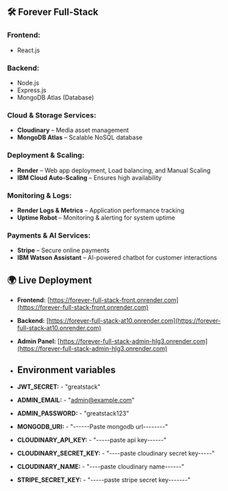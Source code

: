 ## 🛠 Forever Full-Stack
### **Frontend:**  
- React.js   

### **Backend:**  
- Node.js  
- Express.js  
- MongoDB Atlas (Database)
  
### **Cloud & Storage Services:**  
- **Cloudinary** – Media asset management  
- **MongoDB Atlas** – Scalable NoSQL database  

### **Deployment & Scaling:**  
- **Render** – Web app deployment, Load balancing, and Manual Scaling  
- **IBM Cloud Auto-Scaling** – Ensures high availability  

### **Monitoring & Logs:**  
- **Render Logs & Metrics** – Application performance tracking  
- **Uptime Robot** – Monitoring & alerting for system uptime  

### **Payments & AI Services:**  
- **Stripe** – Secure online payments  
- **IBM Watson Assistant** – AI-powered chatbot for customer interactions

## 🌍 Live Deployment  
- **Frontend:** [https://forever-full-stack-front.onrender.com](https://forever-full-stack-front.onrender.com)  
- **Backend:** [https://forever-full-stack-at10.onrender.com](https://forever-full-stack-at10.onrender.com)  
- **Admin Panel:** [https://forever-full-stack-admin-hlg3.onrender.com](https://forever-full-stack-admin-hlg3.onrender.com)

- ## Environment variables
- **JWT_SECRET:** - "greatstack"
- **ADMIN_EMAIL:** - "admin@example.com"
- **ADMIN_PASSWORD:** - "greatstack123"
- **MONGODB_URI:** - "------Paste mongodb url--------"
- **CLOUDINARY_API_KEY:** - "-----paste api key------"
- **CLOUDINARY_SECRET_KEY:** - "----paste cloudinary secret key-----"
- **CLOUDINARY_NAME:** - "----paste cloudinary name------"
- **STRIPE_SECRET_KEY:** - "-----paste stripe secret key-------" 
